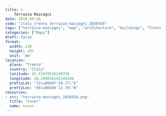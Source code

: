 ```yaml
---
title: > 
    Terrazza Mascagni
date: 2018-09-26
code: "italy_trento_terrazza-mascagni_1036916"
tags: ["terrazza-mascagni", "map", "architecture", "buildings", "Trento", "Italy"]
categories: ["Maps"]
draft: false
format:
  width: 210
  height: 297
  unit: 'mm'
location:
  place: "Trento"
  country: "Italy"
  latitude: 43.53479526249378
  longitude: 10.299858145149248
  prettyLat: "11\u00b07'29.17\"E"
  prettyLon: "46\u00b04'12.78\"N"
resources:
- src: "terrazza-mascagni_1036916.png"
  title: "Cover"
  name: cover
---
```

